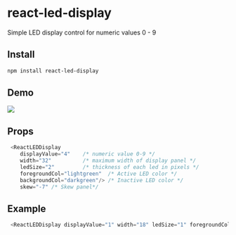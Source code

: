 # react-led-display
Simple LED display control for numeric values 0 - 9

## Install

```bash
npm install react-led-display
```

## Demo


[<img src="https://i.ibb.co/Wy13sc0/react-led-display.png"/>](https://i.ibb.co/Wy13sc0/react-led-display.png)


## Props

```javascript
 <ReactLEDDisplay
    displayValue="4"    /* numeric value 0-9 */
    width="32"          /* maximum width of display panel */
    ledSize="2"         /* thickness of each led in pixels */
    foregroundCol="lightgreen"  /* Active LED color */    
    backgroundCol="darkgreen"/> /* Inactive LED color */
    skew="-7" /* Skew panel*/
```

## Example

```javascript
 <ReactLEDDisplay displayValue="1" width="18" ledSize="1" foregroundCol="lime" backgroundCol="darkgreen" skew="-6"/>
 ```
